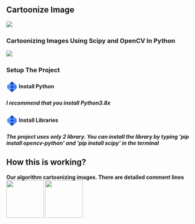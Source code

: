 <h2> Cartoonize Image </h2>
<img src="https://avatars.githubusercontent.com/u/66366306?s=100&u=dc5e6f5b4a05d07958d9a867b803760aa2b1613e&v=4">
<h3> Cartoonizing Images Using Scipy and OpenCV In Python </h3>
<img src="https://i.imgur.com/qHAcfhX.gif">
<h3> Setup The Project </h3>
<h4><img align="center" src="https://raw.githubusercontent.com/efecanxrd/efecanxrd/main/images/xe.gif" width="30"> Install Python <h4>
<h5>I recommend that you install Python3.8x </h5>
<h4><img align="center" src="https://raw.githubusercontent.com/efecanxrd/efecanxrd/main/images/xe.gif" width="30"> Install Libraries </h4>
<h5> The project uses only 2 library. You can install the library by typing 'pip install opencv-python' and 'pip install scipy' in the terminal </h5>
<h2> How this is working? </h2>
<h4> Our algorithm cartoonizing images. There are detailed comment lines
<img src="https://i.hizliresim.com/68rix7n.jpg" width="100" height="100">
<img src="https://i.hizliresim.com/b60pwai.png" width="100" height="100" >
